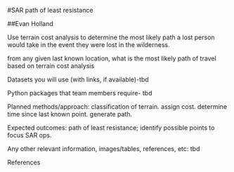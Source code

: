 #SAR path of least resistance

##Evan Holland

Use terrain cost analysis to determine the most likely path a lost person would take in the event they were lost in the wilderness. 

from any given last known location, what is the most likely path of travel based on terrain cost analysis

Datasets you will use (with links, if available)-tbd

Python packages that team members require- tbd

Planned methods/approach: classification of terrain. assign cost. determine time since last known point. generate path. 

Expected outcomes: path of least resistance; identify possible points to focus SAR ops. 

Any other relevant information, images/tables, references, etc: tbd

References


